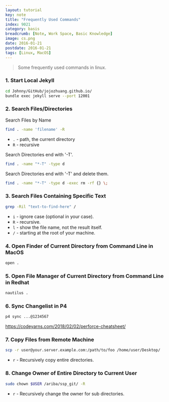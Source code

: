 ```yaml
---
layout: tutorial
key: note
title: "Frequently Used Commands"
index: 9021
category: basis
breadcrumb: [Note, Work Space, Basic Knowledge]
image: cs.png
date: 2016-01-21
postdate: 2016-01-21
tags: [Linux, MacOS]
---
```


> Some frequently used commands in linux.

### 1. Start Local Jekyll
```sh
cd Johnny/GitHub/jojozhuang.github.io/
bundle exec jekyll serve --port 12001
```
### 2. Search Files/Directories
Search Files by Name
```sh
find . -name 'filename' -R
```
* `.` - path, the current directory
* `R` - recursive

Search Directories end with '-T'.
```sh
find . -name "*-T" -type d
```
Search Directories end with '-T' and delete them.
```sh
find . -name "*-T" -type d -exec rm -rf {} \;
```
### 3. Search Files Containing Specific Text
```sh
grep -Ril "text-to-find-here" /
```
* `i` - ignore case (optional in your case).
* `R` - recursive.
* `l` - show the file name, not the result itself.
* `/` - starting at the root of your machine.

### 4. Open Finder of Current Directory from Command Line in MacOS
```sh
open .
```
### 5. Open File Manager of Current Directory from Command Line in Redhat
```sh
nautilus .
```
### 6. Sync Changelist in P4
```sh
p4 sync ...@1234567
```

https://codeyarns.com/2018/02/02/perforce-cheatsheet/

### 7. Copy Files from Remote Machine
```sh
scp -r user@your.server.example.com:/path/to/foo /home/user/Desktop/
```
* `r` - Recursively copy entire directories.

### 8. Change Owner of Entire Directory to Current User
```sh
sudo chown $USER /ariba/ssp_git/ -R
```
* `r` - Recursively change the owner for sub directories.
